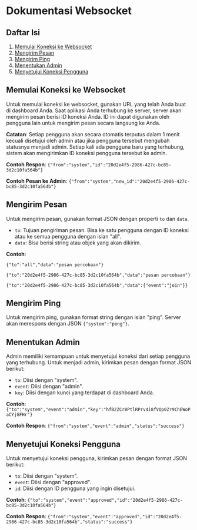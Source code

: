 # Dokumentasi Websocket

## Daftar Isi
1. [Memulai Koneksi ke Websocket](#memulai-koneksi-ke-websocket)
2. [Mengirim Pesan](#mengirim-pesan)
3. [Mengirim Ping](#mengirim-ping)
4. [Menentukan Admin](#menentukan-admin)
5. [Menyetujui Koneksi Pengguna](#menyetujui-koneksi-pengguna)

## Memulai Koneksi ke Websocket
Untuk memulai koneksi ke websocket, gunakan URL yang telah Anda buat di dashboard Anda. Saat aplikasi Anda terhubung ke server, server akan mengirim pesan berisi ID koneksi Anda. ID ini dapat digunakan oleh pengguna lain untuk mengirim pesan secara langsung ke Anda.

**Catatan**: Setiap pengguna akan secara otomatis terputus dalam 1 menit kecuali disetujui oleh admin atau jika pengguna tersebut mengubah statusnya menjadi admin. Setiap kali ada pengguna baru yang terhubung, sistem akan mengirimkan ID koneksi pengguna tersebut ke admin.

**Contoh Respon**:
`{"from":"system","id":"20d2e4f5-2986-427c-bc85-3d2c10fa564b"}`

**Contoh Pesan ke Admin**:
`{"from":"system","new_id":"20d2e4f5-2986-427c-bc85-3d2c10fa564b"}`

## Mengirim Pesan
Untuk mengirim pesan, gunakan format JSON dengan properti `to` dan `data`.

- `to`: Tujuan pengiriman pesan. Bisa ke satu pengguna dengan ID koneksi atau ke semua pengguna dengan isian "all".
- `data`: Bisa berisi string atau objek yang akan dikirim.

**Contoh**:

`{"to":"all","data":"pesan percobaan"}`

`{"to":"20d2e4f5-2986-427c-bc85-3d2c10fa564b","data":"pesan percobaan"}`

`{"to":"20d2e4f5-2986-427c-bc85-3d2c10fa564b","data":{"event":"join"}}`

## Mengirim Ping
Untuk mengirim ping, gunakan format string dengan isian "ping". Server akan merespons dengan JSON `{"system":"pong"}`.

## Menentukan Admin
Admin memiliki kemampuan untuk menyetujui koneksi dari setiap pengguna yang terhubung. Untuk menjadi admin, kirimkan pesan dengan format JSON berikut:

- `to`: Diisi dengan "system".
- `event`: Diisi dengan "admin".
- `key`: Diisi dengan kunci yang terdapat di dashboard Anda.

**Contoh**:
`{"to":"system","event":"admin","key":"hfB2ZCr8PtlRPrv4i8fVOp0Zr9ChEWoPaCYjGFHr"}`

**Contoh Respon**:
`{"from":"system","event":"admin","status":"success"}`

## Menyetujui Koneksi Pengguna
Untuk menyetujui koneksi pengguna, kirimkan pesan dengan format JSON berikut:

- `to`: Diisi dengan "system".
- `event`: Diisi dengan "approved".
- `id`: Diisi dengan ID pengguna yang ingin disetujui.

**Contoh**:
`{"to":"system","event":"approved","id":"20d2e4f5-2986-427c-bc85-3d2c10fa564b"}`

**Contoh Respon**:
`{"from":"system","event":"approved","id":"20d2e4f5-2986-427c-bc85-3d2c10fa564b","status":"success"}`
